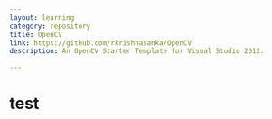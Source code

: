 ```yaml
---
layout: learning
category: repository
title: OpenCV
link: https://github.com/rkrishnasanka/OpenCV
description: An OpenCV Starter Template for Visual Studio 2012.

---
```

# test
